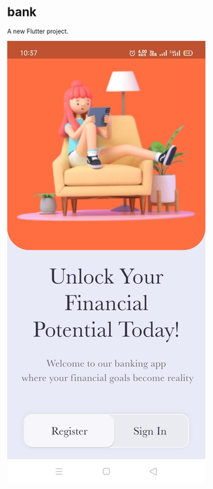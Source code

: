 # bank

A new Flutter project.

![image alt](https://github.com/MAHAVEER-IT/bank_inish/blob/505c8422183aa37f1fdb5b76318463808121ec6e/WhatsApp%20Image%202024-11-04%20at%2022.39.15_02132a62.jpg)
